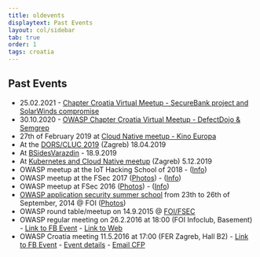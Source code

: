 ```yaml
---
title: oldevents
displaytext: Past Events
layout: col/sidebar
tab: true
order: 1
tags: croatia
---
```


<!-- Template to Use
### Meeting Title Here
**Date:** <Date Here>

<blockquote>
  Meeting summary.
</blockquote>

**Speaker:**
<blockquote>
Speaker name and about.
</blockquote> -->

## Past Events
<!-- <br/> <br/> -->
- 25.02.2021 - [Chapter Croatia Virtual Meetup - SecureBank project and SolarWinds compromise](https://www.meetup.com/OWASP-Croatia-Meetup-Group/events/276266278/)
- 30.10.2020 - [OWASP Chapter Croatia Virtual Meetup - DefectDojo & Semgrep](https://www.meetup.com/OWASP-Croatia-Meetup-Group/events/273875502/)
-  27th of February 2019 at [Cloud Native meetup - Kino Europa](https://www.meetup.com/Kubernetes-Croatia/events/258931456/)
- At the [DORS/CLUC 2019](https://2019.dorscluc.org/) (Zagreb) 18.04.2019
- At [BSidesVarazdin](https://bsidesvarazdin.org) - 18.9.2019
- At [Kubernetes and Cloud Native meetup](https://www.meetup.com/Kubernetes-Croatia/events/266384582/) (Zagreb) 5.12.2019
- OWASP meetup at the IoT Hacking School of 2018 - ([Info](https://hack.foi.hr))
- OWASP meetup at the FSec 2017 ([Photos](https://www.flickr.com/photos/58943051@N07/sets/72157667605653398)) - ([Info](https://fsec.foi.hr))
- OWASP meetup at FSec 2016 ([Photos](https://www.flickr.com/photos/58943051@N07/sets/72157673516643570)) - ([Info](https://fsec.foi.hr))
- [OWASP application security summer school](http://www.foi.unizg.hr/Ljetna-skola-aplikacijske-sigurnost-na-FOI-ju) from 23th to 26th of September, 2014 @ FOI ([Photos](https://www.flickr.com/photos/58943051@N07/sets/72157648047647530/))
- OWASP round table/meetup on 14.9.2015 @ [FOI/FSEC](http://fsec.foi.hr/)
- OWASP regular meeting on 26.2.2016 at 18:00 (FOI Infoclub, Basement) - [Link to FB Event](https://www.facebook.com/events/1840212762872033/) - [Link to Web](http://www.foi.unizg.hr/hr/novosti/razmjena-vjestina-owasp-croatia-meetup)
- OWASP Croatia meeting 11.5.2016 at 17:00 (FER Zagreb, Hall B2) - [Link to FB Event](https://www.facebook.com/events/475076512695702/) - [Event details](http://lists.owasp.org/pipermail/owasp-croatia/2016-May/000013.html) - [Email CFP](http://lists.owasp.org/pipermail/owasp-croatia/2016-April/000012.html)
